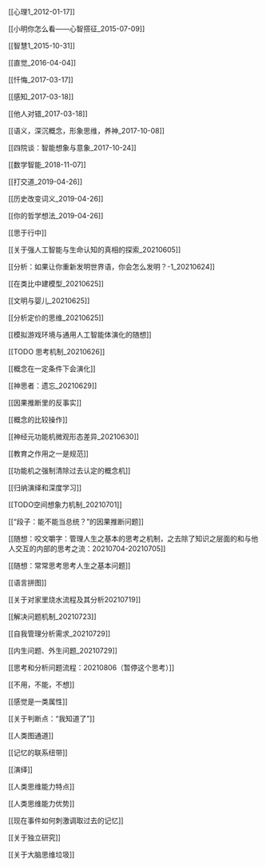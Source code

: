 


[[心理1_2012-01-17]]

 





[[小明你怎么看——心智搭征_2015-07-09]]






[[智慧1_2015-10-31]]



[[直觉_2016-04-04]]




[[忏悔_2017-03-17]]


[[感知_2017-03-18]]





[[他人对错_2017-03-18]]







[[语义，深沉概念，形象思维，养神_2017-10-08]]





[[四院谈：智能想象与意象_2017-10-24]]







[[数学智能_2018-11-07]]



[[打交道_2019-04-26]]





[[历史改变词义_2019-04-26]] 




[[你的哲学想法_2019-04-26]]




[[思于行中]]



[[关于强人工智能与生命认知的真相的探索_20210605]]



[[分析：如果让你重新发明世界语，你会怎么发明？-1_20210624]]




[[在类比中建模型_20210625]]


[[文明与婴儿_20210625]]


[[分析定价的思维_20210625]]


[[模拟游戏环境与通用人工智能体演化的随想]]





[[TODO 思考机制_20210626]]



[[概念在一定条件下会演化]]



[[神思者：遗忘_20210629]]


[[因果推断里的反事实]]


[[概念的比较操作]]

[[神经元功能机微观形态差异_20210630]]

[[教育之作用之一是规范]]

[[功能机之强制清除过去认定的概念机]]


[[归纳演绎和深度学习]]

[[TODO空间想象力机制_20210701]]



[[“段子：能不能当总统？”的因果推断问题]]





[[随想：咬文嚼字：管理人生之基本的思考之机制，之去除了知识之层面的和与他人交互的内部的思考之流：20210704-20210705]]



[[随想：常常思考思考人生之基本问题]]




[[语言拼图]]



[[关于对家里烧水流程及其分析20210719]]





[[解决问题机制_20210723]]




[[自我管理分析需求_20210729]]



[[内生问题、外生问题_20210729]]





[[思考和分析问题流程：20210806（暂停这个思考）]]


[[不用，不能，不想]]





[[感觉是一类属性]]


[[关于判断点：“我知道了”]]




[[人类图通道]]

[[记忆的联系纽带]]

[[演绎]]

[[人类思维能力特点]]

[[人类思维能力优势]]



[[现在事件如何刺激调取过去的记忆]]



[[关于独立研究]]



[[关于大脑思维垃圾]]






















